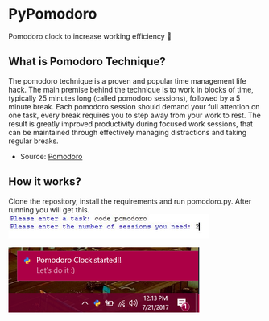 # PyPomodoro
Pomodoro clock to increase working efficiency :trident:

## What is Pomodoro Technique?

The pomodoro technique is a proven and popular time management life hack.
The main premise behind the technique is to work in blocks of time, typically 25 minutes long (called pomodoro sessions), followed by     a 5 minute break. Each pomodoro session should demand your full attention on one task, every break requires you to step away from your     work to rest.
The result is greatly improved productivity during focused work sessions, that can be maintained through effectively managing           distractions and taking regular breaks.

- Source: [Pomodoro](https://www.focusboosterapp.com/the-pomodoro-technique)

## How it works?

Clone the repository, install the requirements and run pomodoro.py.
After running you will get this.
![Stage 1](pomodoro1.JPG)

![Stage 2](pomodoro2.png)

